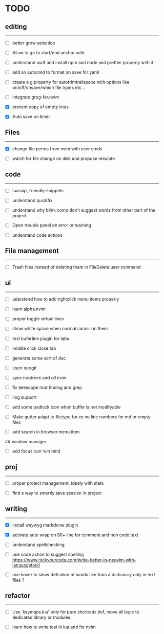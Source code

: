 
# TODO 


## editing
----
* [ ] better grow selection
* [ ] Allow to go to start/end anchor with <C-S-PageUp> 
* [ ] understand asdf and install npm and node and prettier properly with it  
* [ ] add an autocmd to format on save for yaml  
* [ ] create a g property for autotrimtrailspace with options like on/off/onsave/which file types etc...
* [ ] integrate grug-far.nvim  
* [x] prevent copy of empty lines  
* [x] Auto save on timer  



## Files
----
* [x] change file perms from nvim with user cmds
* [ ] watch for file change on disk and propose relocate 


## code
----
* [ ] luasnip, friendly-snippets  
* [ ] understand quickfix  
* [ ] understand why blink comp don't suggest words from other part of the project  
* [ ] Open trouble panel on error or warning 
* [ ] understand code actions  



## File management
---
* [ ] Trash files instead of deleting them in FileDelete user command



## ui
---
* [ ] uderstand how to add rightclick menu items properly  
* [ ] learn alpha.nvim  
* [ ] proper toggle virtual lines  
* [ ] show white space when normal curosr on them  
* [ ] test buferline plugin for tabs  
* [ ] middle click close tab  

* [ ] generate some sort of doc  

* [ ] learn neogit  

* [ ] sync neotreee and oil nvim  
* [ ] fix telescope root finding and grep  

* [ ] img support  
* [ ] add some padlock icon when buffer is not modifyable

* [ ] Make gutter adapt to filetype for ex no line numbers for md or empty files
* [ ] add search in browser menu item



## window manager
* [ ] add focus curr win bind

## proj
----
* [ ] proper project management, idealy with stats
* [ ] find a way to smartly save session in project  



## writing
----
* [x] Install wsywyg markdonw plugin  
* [x] activate auto wrap on 80+ line for comment and non code text  
* [ ] understand spellchecking  
* [ ] use code action to suggest spelling  
    https://www.rockyourcode.com/write-better-in-neovim-with-languagetool/
* [ ] use hover to show definition of words like from a dictionary only in text 
  files ?



## refactor
  ----
* [ ] Use 'keymaps.lua' only for pure shortcuts def, move all logic to dedicated library or 
  modules.
* [ ] learn how to write test in lua and for nvim  

